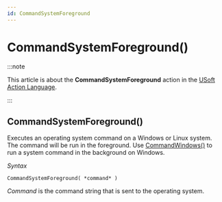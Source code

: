 ```yaml
---
id: CommandSystemForeground
---
```


# CommandSystemForeground()




:::note

This article is about the **CommandSystemForeground** action in the [USoft Action Language](/docs/Task_flow/Action_Language_reference/USoft_Action_Language.md).

:::

## **CommandSystemForeground()**

Executes an operating system command on a Windows or Linux system. The command will be run in the foreground. Use [CommandWindows()](/docs/Task_flow/Action_Language_reference_A-C/CommandWindows.md) to run a system command in the background on Windows.

*Syntax*

```
CommandSystemForeground( *command* )
```

*Command* is the command string that is sent to the operating system.
